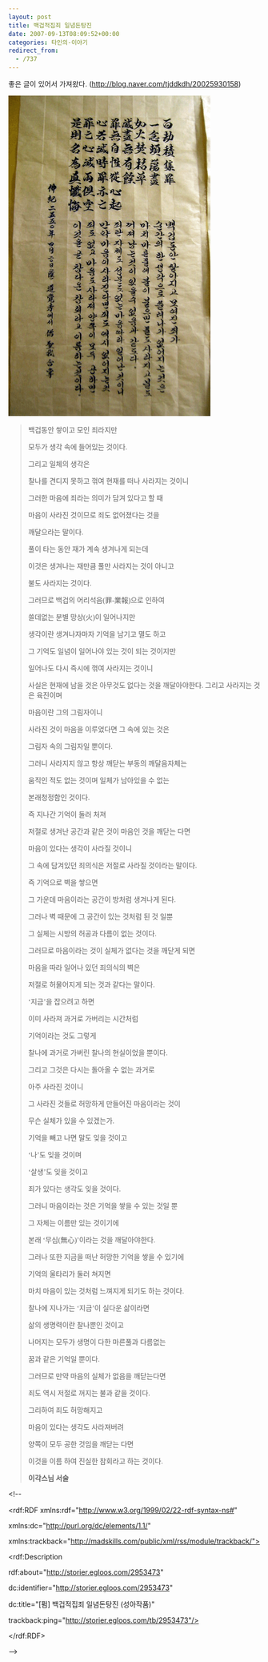 ```yaml
---
layout: post
title: 백겁적집죄 일념돈탕진
date: 2007-09-13T08:09:52+00:00
categories: 타인의-이야기
redirect_from:
  - /737
---
```


좋은 글이 있어서 가져왔다. (<A href="http://blog.naver.com/tjddkdh/20025930158">http://blog.naver.com/tjddkdh/20025930158</A>)

![ ](/assets/media/uploads_1_hk0.gif)

<FONT face=Verdana>

<BLOCKQUOTE><FONT face=Verdana>백겁동안 쌓이고 모인 죄라지만

모두가 생각 속에 들어있는 것이다.

그리고 일체의 생각은

찰나를 견디지 못하고 꺾여 현재를 떠나 사라지는 것이니

그러한 마음에 죄라는 의미가 담겨 있다고 할 때

마음이 사라진 것이므로 죄도 없어졌다는 것을

깨달으라는 말이다.

풀이 타는 동안 재가 계속 생겨나게 되는데

이것은 생겨나는 재만큼 풀만 사라지는 것이 아니고

불도 사라지는 것이다.

그러므로 백겁의 어리석음(罪-業報)으로 인하여

쓸데없는 분별 망상(火)이 일어나지만

생각이란 생겨나자마자 기억을 남기고 멸도 하고

그 기억도 일념이 일어나야 있는 것이 되는 것이지만

일어나도 다시 즉시에 꺾여 사라지는 것이니

사실은 현재에 남을 것은 아무것도 없다는 것을 깨달아야한다. 그리고 사라지는 것은 육진이며

마음이란 그의 그림자이니

사라진 것이 마음을 이루었다면 그 속에 있는 것은

그림자 속의 그림자일 뿐이다.

그러니 사라지지 않고 항상 깨닫는 부동의 깨달음자체는

움직인 적도 없는 것이며 일체가 남아있을 수 없는

본래청정함인 것이다.

즉 지나간 기억이 둘러 처져

저절로 생겨난 공간과 같은 것이 마음인 것을 깨닫는 다면

마음이 있다는 생각이 사라질 것이니

그 속에 담겨있던 죄의식은 저절로 사라질 것이라는 말이다.

즉 기억으로 벽을 쌓으면

그 가운데 마음이라는 공간이 방처럼 생겨나게 된다.

그러나 벽 때문에 그 공간이 있는 것처럼 된 것 일뿐

그 실체는 시방의 허공과 다름이 없는 것이다.

그러므로 마음이라는 것이 실체가 없다는 것을 깨닫게 되면

마음을 따라 일어나 있던 죄의식의 벽은

저절로 허물어지게 되는 것과 같다는 말이다.

‘지금’을 잡으려고 하면

이미 사라져 과거로 가버리는 시간처럼

기억이라는 것도 그렇게

찰나에 과거로 가버린 찰나의 현실이었을 뿐이다.

그리고 그것은 다시는 돌아올 수 없는 과거로

아주 사라진 것이니

그 사라진 것들로 허망하게 만들어진 마음이라는 것이

무슨 실체가 있을 수 있겠는가.

기억을 빼고 나면 말도 잊을 것이고

‘나’도 잊을 것이며

‘살생’도 잊을 것이고

죄가 있다는 생각도 잊을 것이다.

그러니 마음이라는 것은 기억을 쌓을 수 있는 것일 뿐

그 자체는 이름만 있는 것이기에

본래 ‘무심(無心)’이라는 것을 깨달아야한다.

그러나 또한 지금을 떠난 허망한 기억을 쌓을 수 있기에

기억의 울타리가 둘러 쳐지면

마치 마음이 있는 것처럼 느껴지게 되기도 하는 것이다.

찰나에 지나가는 ‘지금’이 실다운 삶이라면

삶의 생명력이란 찰나뿐인 것이고

나머지는 모두가 생명이 다한 마른풀과 다름없는

꿈과 같은 기억일 뿐이다.

그러므로 만약 마음의 실체가 없음을 깨닫는다면

죄도 역시 저절로 꺼지는 불과 같을 것이다.

그리하여 죄도 허망해지고

마음이 있다는 생각도 사라져버려

양쪽이 모두 공한 것임을 깨닫는 다면

이것을 이름 하여 진실한 참회라고 하는 것이다.

<STRONG>이각스님 서술</STRONG></FONT> </BLOCKQUOTE></FONT><!--

<rdf:RDF xmlns:rdf="http://www.w3.org/1999/02/22-rdf-syntax-ns#"

xmlns:dc="http://purl.org/dc/elements/1.1/"

xmlns:trackback="http://madskills.com/public/xml/rss/module/trackback/">

<rdf:Description

rdf:about="http://storier.egloos.com/2953473"

dc:identifier="http://storier.egloos.com/2953473"

dc:title="[펌] 백겁적집죄 일념돈탕진 (성아작품)"

trackback:ping="http://storier.egloos.com/tb/2953473"/>

</rdf:RDF>

-->
